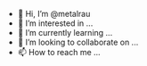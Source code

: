 - 👋 Hi, I’m @metalrau
- 👀 I’m interested in ...
- 🌱 I’m currently learning ...
- 💞️ I’m looking to collaborate on ...
- 📫 How to reach me ...

<!---
metalrau/metalrau is a ✨ special ✨ repository because its `README.md` (this file) appears on your GitHub profile.
You can click the Preview link to take a look at your changes.
--->
